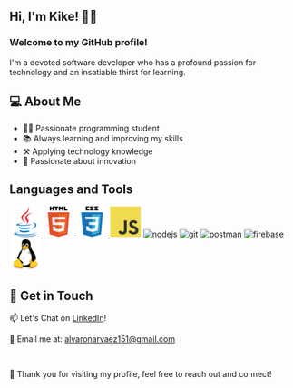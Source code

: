   <h2>Hi, I'm Kike! 👨‍💻</h2>
  <h3>Welcome to my GitHub profile!</h3>
  <p>I'm a devoted software developer who has a profound passion for technology and an insatiable thirst for learning. </p>

  <h2>💻 About Me</h2>
  <ul>
    <li>👨‍💻 Passionate programming student</li>
    <li>📚 Always learning and improving my skills</li>
    <li>⚒️ Applying technology knowledge</li>
    <li>🚀 Passionate about innovation</li>
  </ul>

  <h2>Languages and Tools</h2>
 <p align="left">
    <a href="https://www.java.com" target="_blank" rel="noreferrer">
      <img src="https://raw.githubusercontent.com/devicons/devicon/master/icons/java/java-original.svg" alt="java" width="55" height="55"/>
    </a>
    <a href="https://www.w3.org/html/" target="_blank" rel="noreferrer">
      <img src="https://raw.githubusercontent.com/devicons/devicon/master/icons/html5/html5-original-wordmark.svg" alt="html5" width="55" height="55"/>
    </a>
    <a href="https://www.w3schools.com/css/" target="_blank" rel="noreferrer">
      <img src="https://raw.githubusercontent.com/devicons/devicon/master/icons/css3/css3-original-wordmark.svg" alt="css3" width="55" height="55"/>
    </a>
    <a href="https://developer.mozilla.org/en-US/docs/Web/JavaScript" target="_blank" rel="noreferrer">
      <img src="https://raw.githubusercontent.com/devicons/devicon/master/icons/javascript/javascript-original.svg" alt="javascript" width="55" height="55"/>
    </a>
    <a href="https://nodejs.org" target="_blank" rel="noreferrer">
      <img src="https://cdn.worldvectorlogo.com/logos/nodejs-icon.svg" alt="nodejs" width="55" height="55"/>
    </a>
    <a href="https://git-scm.com/" target="_blank" rel="noreferrer">
      <img src="https://www.vectorlogo.zone/logos/git-scm/git-scm-icon.svg" alt="git" width="55" height="55"/>
    </a>
    <a href="https://postman.com" target="_blank" rel="noreferrer">
      <img src="https://www.vectorlogo.zone/logos/getpostman/getpostman-icon.svg" alt="postman" width="55" height="55"/>
    </a>
    <a href="https://firebase.google.com/" target="_blank" rel="noreferrer">
      <img src="https://www.vectorlogo.zone/logos/firebase/firebase-icon.svg" alt="firebase" width="55" height="55"/>
    </a>
    <a href="https://www.linux.org/" target="_blank" rel="noreferrer">
      <img src="https://raw.githubusercontent.com/devicons/devicon/master/icons/linux/linux-original.svg" alt="linux" width="55" height="55"/>
    </a>
  </p>
  
  <h2>💬 Get in Touch</h2>
  <p></p>
  <p>📫 Let's Chat on <a href="https://www.linkedin.com/in/%C3%A1lvaro-narv%C3%A1ez-escorcia-372039141/">LinkedIn</a>!</p>
  <p>📨 Email me at: <a href="mailto:alvaronarvaez151@gmail.com">alvaronarvaez151@gmail.com</a></p>
  <br>
  <p>💬 Thank you for visiting my profile, feel free to reach out and connect!</p>
